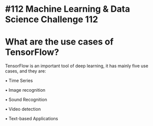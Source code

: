 # #112 Machine Learning & Data Science Challenge 112

# What are the use cases of TensorFlow?

TensorFlow is an important tool of deep learning, it has mainly five use cases, and they are:

• Time Series

• Image recognition

• Sound Recognition

• Video detection

• Text-based Applications